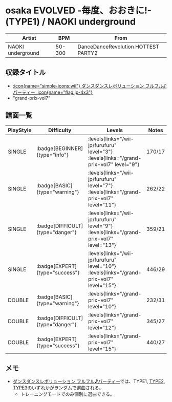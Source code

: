 # osaka EVOLVED -毎度、おおきに!- (TYPE1) / NAOKI underground

|Artist|BPM|From|
|------|---|----|
|NAOKI underground|50-300|DanceDanceRevolution HOTTEST PARTY2|

## 収録タイトル

- [:icon{name="simple-icons:wii"} ダンスダンスレボリューション フルフル♪パーティー :icon{name="flag:jp-4x3"}](/wii-jp/furufuru)
- "grand-prix-vol7"

## 譜面一覧

|PlayStyle|Difficulty|Levels|Notes|Movie|
|---------|----------|------|-----|-----|
|SINGLE| :badge[BEGINNER]{type="info"}| :levels{links="/wii-jp/furufuru" level="3"} :levels{links="/grand-prix-vol7" level="9"}|170/17||
|SINGLE| :badge[BASIC]{type="warning"}| :levels{links="/wii-jp/furufuru" level="7"} :levels{links="/grand-prix-vol7" level="11"}|262/22||
|SINGLE| :badge[DIFFICULT]{type="danger"}| :levels{links="/wii-jp/furufuru" level="9"} :levels{links="/grand-prix-vol7" level="13"}|359/21||
|SINGLE| :badge[EXPERT]{type="success"}| :levels{links="/wii-jp/furufuru" level="10"} :levels{links="/grand-prix-vol7" level="15"}|446/29||
|DOUBLE| :badge[BASIC]{type="warning"}| :levels{links="/grand-prix-vol7" level="10"}|232/31||
|DOUBLE| :badge[DIFFICULT]{type="danger"}| :levels{links="/grand-prix-vol7" level="12"}|345/27||
|DOUBLE| :badge[EXPERT]{type="success"}| :levels{links="/grand-prix-vol7" level="15"}|440/27||

## メモ

- [ダンスダンスレボリューション フルフル♪パーティー](/wii-jp/furufuru)では、TYPE1, [TYPE2](/wii-jp/furufuru/osaka-evolved-type2), [TYPE3](/wii-jp/furufuru/osaka-evolved-type3)のいずれかがランダムで選曲される。
  - トレーニングモードでのみ個別に選曲できる。
